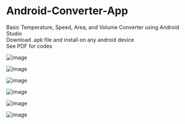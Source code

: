 # Android-Converter-App
Basic Temperature, Speed, Area, and Volume Converter using Android Studio <br />
Download .apk file and install on any android device <br />
See PDF for codes <br />

![image](https://user-images.githubusercontent.com/28699887/54081506-ceeb3600-4340-11e9-8aba-7bfac3211bc8.png)

![image](https://user-images.githubusercontent.com/28699887/54081500-ad8a4a00-4340-11e9-9777-70412bb02142.png)

![image](https://user-images.githubusercontent.com/28699887/54081474-5f754680-4340-11e9-8500-41f8546f88cd.png)

![image](https://user-images.githubusercontent.com/28699887/54081477-6308cd80-4340-11e9-9751-da68d7c5b7d5.png)

![image](https://user-images.githubusercontent.com/28699887/54081482-68661800-4340-11e9-9d19-aa86567e0288.png)

![image](https://user-images.githubusercontent.com/28699887/54081486-70be5300-4340-11e9-9d84-834a6350a2b1.png)

